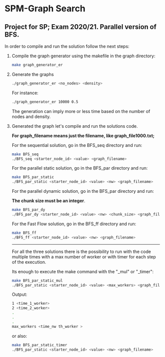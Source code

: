 # SPM-Graph Search

Project for SP; Exam 2020/21. Parallel version of BFS. 
---
In order to compile and run the solution follow the next steps:

1. Compile the graph generator using the makefile in the graph directory:

    ```bash
    make graph_generator_er
    ```

2. Generate the graphs

    ```bash
    ./graph_generator_er <no_nodes> <density>
    ```

    For instance:

    ```bash
    ./graph_generator_er 10000 0.5
    ```

    The generation can imply more or less time based on the number of nodes and density.

3. Generated the graph let's compile and run the solutions code. 

    **For graph_filename means just the filename, like graph_file1000.txt;**

    For the sequential solution, go in the BFS_seq directory and run:

    ```bash
    make BFS_seq
    ./BFS_seq <starter_node_id> <value> <graph_filename>
    ```

    For the parallel static solution, go in the BFS_par directory and run:

    ```bash
    make BFS_par_static
    ./BFS_par_static <starter_node_id> <value> <nw> <graph_filename>
    ```

    For the parallel dynamic solution, go in the BFS_par directory and run:

    **The chunk size must be an integer**.

    ```bash
    make BFS_par_dy
    ./BFS_par_dy <starter_node_id> <value> <nw> <chunk_size> <graph_filename>
    ```

    For the Fast Flow solution, go in the BFS_ff directory and run:

    ```bash
    make BFS_ff
    ./BFS_ff <starter_node_id> <value> <nw> <graph_filename>
    ```

    ---

    For all the three solutions there is the possibility to run with the code multiple times with a max number of worker or with timer for each step of the execution. 

    Its enough to execute the make command with the "_mul" or "_timer":

    ```bash
    make BFS_par_static_mul
    ./BFS_par_static <starter_node_id> <value> <max_workers> <graph_filename>
    ```

    Output:

    ```bash
    1 <time_1_worker>
    2 <time_2_worker>
    .
    .
    .
    max_workers <time_nw th_worker >
    ```

    or also:

    ```bash
    make BFS_par_static_timer
    ./BFS_par_static <starter_node_id> <value> <nw> <graph_filename>
    ```
